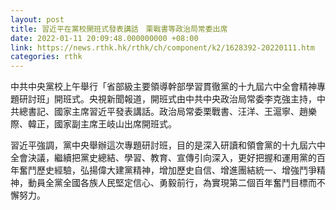 ```yaml
---
layout: post
title: 習近平在黨校開班式發表講話　栗戰書等政治局常委出席
date: 2022-01-11 20:09:48.000000000 +08:00
link: https://news.rthk.hk/rthk/ch/component/k2/1628392-20220111.htm
categories: rthk
---
```


中共中央黨校上午舉行「省部級主要領導幹部學習貫徹黨的十九屆六中全會精神專題研討班」開班式。央視新聞報道，開班式由中共中央政治局常委李克強主持，中共總書記、國家主席習近平發表講話。政治局常委栗戰書、汪洋、王滬寧、趙樂際、韓正，國家副主席王岐山出席開班式。

習近平強調，黨中央舉辦這次專題研討班，目的是深入研讀和領會黨的十九屆六中全會決議，繼續把黨史總結、學習、教育、宣傳引向深入，更好把握和運用黨的百年奮鬥歷史經驗，弘揚偉大建黨精神，增加歷史自信、增進團結統一、增強鬥爭精神，動員全黨全國各族人民堅定信心、勇毅前行，為實現第二個百年奮鬥目標而不懈努力。
